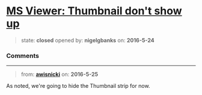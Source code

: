 # [MS Viewer: Thumbnail don&#x27;t show up](https://github.com/livingstoneonline/livingstoneonline/issues/41)

> state: **closed** opened by: **nigelgbanks** on: **2016-5-24**



### Comments

---
> from: [**awisnicki**](https://github.com/livingstoneonline/livingstoneonline/issues/41#issuecomment-221649924) on: **2016-5-25**

As noted, we&#x27;re going to hide the Thumbnail strip for now.

